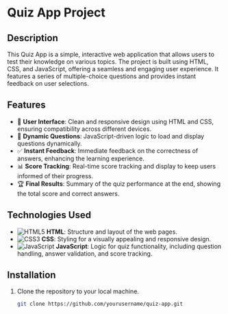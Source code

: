 # Quiz App Project

## Description

This Quiz App is a simple, interactive web application that allows users to test their knowledge on various topics. The project is built using HTML, CSS, and JavaScript, offering a seamless and engaging user experience. It features a series of multiple-choice questions and provides instant feedback on user selections.

## Features

- 🌟 **User Interface**: Clean and responsive design using HTML and CSS, ensuring compatibility across different devices.
- 🧠 **Dynamic Questions**: JavaScript-driven logic to load and display questions dynamically.
- ✅ **Instant Feedback**: Immediate feedback on the correctness of answers, enhancing the learning experience.
- 📊 **Score Tracking**: Real-time score tracking and display to keep users informed of their progress.
- 🏆 **Final Results**: Summary of the quiz performance at the end, showing the total score and correct answers.

## Technologies Used

- ![HTML5](https://img.icons8.com/color/48/000000/html-5.png) **HTML**: Structure and layout of the web pages.
- ![CSS3](https://img.icons8.com/color/48/000000/css3.png) **CSS**: Styling for a visually appealing and responsive design.
- ![JavaScript](https://img.icons8.com/color/48/000000/javascript.png) **JavaScript**: Logic for quiz functionality, including question handling, answer validation, and score tracking.

## Installation

1. Clone the repository to your local machine.
   ```sh
   git clone https://github.com/yourusername/quiz-app.git
